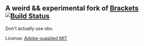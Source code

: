 A weird && experimental fork of [Brackets](https://github.com/adobe/brackets/blob/master/CONTRIBUTING.md) [![Build Status](https://travis-ci.org/adobe/brackets.svg?branch=master)](https://travis-ci.org/adobe/brackets)
-------------------

Don't actually use obv.  

License: [Adobe-supplied MIT](https://github.com/adobe/brackets/blob/master/LICENSE) 


